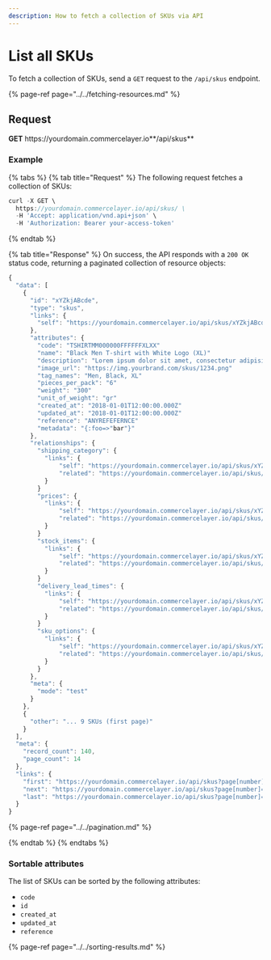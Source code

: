 ```yaml
---
description: How to fetch a collection of SKUs via API
---
```


# List all SKUs

To fetch a collection of SKUs, send a `GET` request to the `/api/skus` endpoint.

{% page-ref page="../../fetching-resources.md" %}

## Request

**GET** https://<i></i>yourdomain.commercelayer.io**/api/skus**

### **Example**

{% tabs %}
{% tab title="Request" %}
The following request fetches a collection of SKUs:

```javascript
curl -X GET \
  https://yourdomain.commercelayer.io/api/skus/ \
  -H 'Accept: application/vnd.api+json' \
  -H 'Authorization: Bearer your-access-token'
```
{% endtab %}

{% tab title="Response" %}
On success, the API responds with a `200 OK` status code, returning a paginated collection of resource objects:

```javascript
{
  "data": [
    {
      "id": "xYZkjABcde",
      "type": "skus",
      "links": {
        "self": "https://yourdomain.commercelayer.io/api/skus/xYZkjABcde"
      },
      "attributes": {
        "code": "TSHIRTMM000000FFFFFFXLXX"
        "name": "Black Men T-shirt with White Logo (XL)"
        "description": "Lorem ipsum dolor sit amet, consectetur adipisicing elit, sed do eiusmod tempor incididunt ut labore et dolore magna aliqua."
        "image_url": "https://img.yourbrand.com/skus/1234.png"
        "tag_names": "Men, Black, XL"
        "pieces_per_pack": "6"
        "weight": "300"
        "unit_of_weight": "gr"
        "created_at": "2018-01-01T12:00:00.000Z"
        "updated_at": "2018-01-01T12:00:00.000Z"
        "reference": "ANYREFEFERNCE"
        "metadata": "{:foo=>"bar"}"
      },
      "relationships": {
        "shipping_category": {
          "links": {
              "self": "https://yourdomain.commercelayer.io/api/skus/xYZkjABcde/relationships/shipping_category",
              "related": "https://yourdomain.commercelayer.io/api/skus/xYZkjABcde/shipping_category"
          }
        }
        "prices": {
          "links": {
              "self": "https://yourdomain.commercelayer.io/api/skus/xYZkjABcde/relationships/prices",
              "related": "https://yourdomain.commercelayer.io/api/skus/xYZkjABcde/prices"
          }
        }
        "stock_items": {
          "links": {
              "self": "https://yourdomain.commercelayer.io/api/skus/xYZkjABcde/relationships/stock_items",
              "related": "https://yourdomain.commercelayer.io/api/skus/xYZkjABcde/stock_items"
          }
        }
        "delivery_lead_times": {
          "links": {
              "self": "https://yourdomain.commercelayer.io/api/skus/xYZkjABcde/relationships/delivery_lead_times",
              "related": "https://yourdomain.commercelayer.io/api/skus/xYZkjABcde/delivery_lead_times"
          }
        }
        "sku_options": {
          "links": {
              "self": "https://yourdomain.commercelayer.io/api/skus/xYZkjABcde/relationships/sku_options",
              "related": "https://yourdomain.commercelayer.io/api/skus/xYZkjABcde/sku_options"
          }
        }
      },
      "meta": {
        "mode": "test"
      }
    },
    {
      "other": "... 9 SKUs (first page)"
    }
  ],
  "meta": {
    "record_count": 140,
    "page_count": 14
  },
  "links": {
    "first": "https://yourdomain.commercelayer.io/api/skus?page[number]=1&page[size]=10",
    "next": "https://yourdomain.commercelayer.io/api/skus?page[number]=2&page[size]=10",
    "last": "https://yourdomain.commercelayer.io/api/skus?page[number]=14&page[size]=10"
  }
}
```

{% page-ref page="../../pagination.md" %}

{% endtab %}
{% endtabs %}

### Sortable attributes

The list of SKUs can be sorted by the following attributes:

* `code`
* `id`
* `created_at`
* `updated_at`
* `reference`

{% page-ref page="../../sorting-results.md" %}
